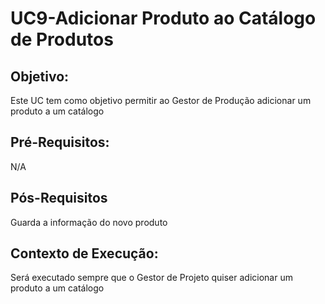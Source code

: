 # UC9-Adicionar Produto ao Catálogo de Produtos

## Objetivo:

Este UC tem como objetivo permitir ao Gestor de Produção adicionar um produto a um catálogo

## Pré-Requisitos:

N/A

## Pós-Requisitos

Guarda a informação do novo produto

## Contexto de Execução:

Será executado sempre que o Gestor de Projeto quiser adicionar um produto a um catálogo